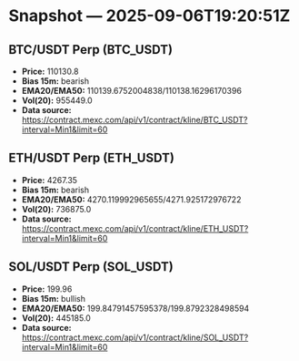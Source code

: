 # Snapshot — 2025-09-06T19:20:51Z

## BTC/USDT Perp (BTC_USDT)
- **Price:** 110130.8
- **Bias 15m:** bearish
- **EMA20/EMA50:** 110139.6752004838/110138.16296170396
- **Vol(20):** 955449.0
- **Data source:** https://contract.mexc.com/api/v1/contract/kline/BTC_USDT?interval=Min1&limit=60

## ETH/USDT Perp (ETH_USDT)
- **Price:** 4267.35
- **Bias 15m:** bearish
- **EMA20/EMA50:** 4270.119992965655/4271.925172976722
- **Vol(20):** 736875.0
- **Data source:** https://contract.mexc.com/api/v1/contract/kline/ETH_USDT?interval=Min1&limit=60

## SOL/USDT Perp (SOL_USDT)
- **Price:** 199.96
- **Bias 15m:** bullish
- **EMA20/EMA50:** 199.84791457595378/199.8792328498594
- **Vol(20):** 445185.0
- **Data source:** https://contract.mexc.com/api/v1/contract/kline/SOL_USDT?interval=Min1&limit=60
